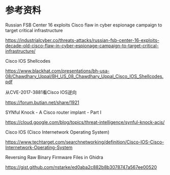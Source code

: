 # 参考资料

Russian FSB Center 16 exploits Cisco flaw in cyber espionage campaign to target critical infrastructure

https://industrialcyber.co/threats-attacks/russian-fsb-center-16-exploits-decade-old-cisco-flaw-in-cyber-espionage-campaign-to-target-critical-infrastructure/

Cisco IOS Shellcodes

https://www.blackhat.com/presentations/bh-usa-08/Chawdhary_Uppal/BH_US_08_Chawdhary_Uppal_Cisco_IOS_Shellcodes.pdf

从CVE-2017-3881看Cisco IOS逆向

https://forum.butian.net/share/1921

SYNful Knock - A Cisco router implant - Part I

https://cloud.google.com/blog/topics/threat-intelligence/synful-knock-acis/

Cisco IOS (Cisco Internetwork Operating System)

https://www.techtarget.com/searchnetworking/definition/Cisco-IOS-Cisco-Internetwork-Operating-System

Reversing Raw Binary Firmware Files in Ghidra

https://gist.github.com/nstarke/ed0aba2c882b8b3078747a567ee00520